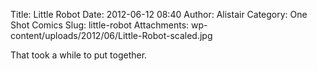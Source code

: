 Title: Little Robot
Date: 2012-06-12 08:40
Author: Alistair
Category: One Shot Comics
Slug: little-robot
Attachments: wp-content/uploads/2012/06/Little-Robot-scaled.jpg

That took a while to put together.
